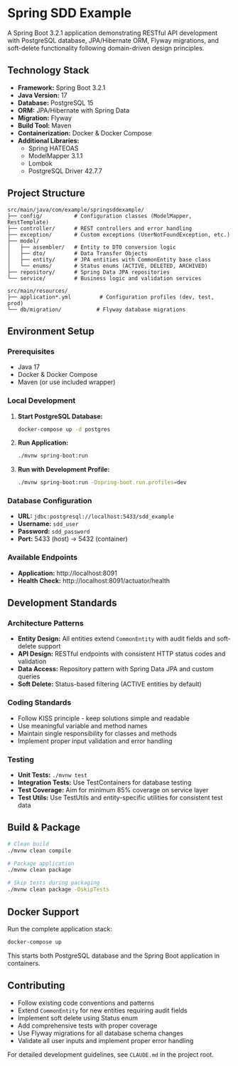# Spring SDD Example

A Spring Boot 3.2.1 application demonstrating RESTful API development with PostgreSQL database, JPA/Hibernate ORM, Flyway migrations, and soft-delete functionality following domain-driven design principles.

## Technology Stack

- **Framework:** Spring Boot 3.2.1
- **Java Version:** 17
- **Database:** PostgreSQL 15
- **ORM:** JPA/Hibernate with Spring Data
- **Migration:** Flyway
- **Build Tool:** Maven
- **Containerization:** Docker & Docker Compose
- **Additional Libraries:**
  - Spring HATEOAS
  - ModelMapper 3.1.1
  - Lombok
  - PostgreSQL Driver 42.7.7

## Project Structure

```
src/main/java/com/example/springsddexample/
├── config/          # Configuration classes (ModelMapper, RestTemplate)
├── controller/      # REST controllers and error handling
├── exception/       # Custom exceptions (UserNotFoundException, etc.)
├── model/
│   ├── assembler/   # Entity to DTO conversion logic
│   ├── dto/         # Data Transfer Objects
│   ├── entity/      # JPA entities with CommonEntity base class
│   └── enums/       # Status enums (ACTIVE, DELETED, ARCHIVED)
├── repository/      # Spring Data JPA repositories
└── service/         # Business logic and validation services

src/main/resources/
├── application*.yml         # Configuration profiles (dev, test, prod)
└── db/migration/           # Flyway database migrations
```

## Environment Setup

### Prerequisites
- Java 17
- Docker & Docker Compose
- Maven (or use included wrapper)

### Local Development

1. **Start PostgreSQL Database:**
   ```bash
   docker-compose up -d postgres
   ```

2. **Run Application:**
   ```bash
   ./mvnw spring-boot:run
   ```

3. **Run with Development Profile:**
   ```bash
   ./mvnw spring-boot:run -Dspring-boot.run.profiles=dev
   ```

### Database Configuration
- **URL:** `jdbc:postgresql://localhost:5433/sdd_example`
- **Username:** `sdd_user`
- **Password:** `sdd_password`
- **Port:** 5433 (host) → 5432 (container)

### Available Endpoints
- **Application:** http://localhost:8091
- **Health Check:** http://localhost:8091/actuator/health

## Development Standards

### Architecture Patterns
- **Entity Design:** All entities extend `CommonEntity` with audit fields and soft-delete support
- **API Design:** RESTful endpoints with consistent HTTP status codes and validation
- **Data Access:** Repository pattern with Spring Data JPA and custom queries
- **Soft Delete:** Status-based filtering (ACTIVE entities by default)

### Coding Standards
- Follow KISS principle - keep solutions simple and readable
- Use meaningful variable and method names
- Maintain single responsibility for classes and methods
- Implement proper input validation and error handling

### Testing
- **Unit Tests:** `./mvnw test`
- **Integration Tests:** Use TestContainers for database testing
- **Test Coverage:** Aim for minimum 85% coverage on service layer
- **Test Utils:** Use TestUtils and entity-specific utilities for consistent test data

## Build & Package

```bash
# Clean build
./mvnw clean compile

# Package application
./mvnw clean package

# Skip tests during packaging
./mvnw clean package -DskipTests
```

## Docker Support

Run the complete application stack:
```bash
docker-compose up
```

This starts both PostgreSQL database and the Spring Boot application in containers.

## Contributing

- Follow existing code conventions and patterns
- Extend `CommonEntity` for new entities requiring audit fields
- Implement soft delete using Status enum
- Add comprehensive tests with proper coverage
- Use Flyway migrations for all database schema changes
- Validate all user inputs and implement proper error handling

For detailed development guidelines, see `CLAUDE.md` in the project root.